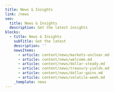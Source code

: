 ```yaml
---
title: News & Insights
link: /news
seo:
  title: News & Insights
  description: Get the latest insights
blocks:
  - title: News & Insights
    subTitle: Get the latest
    description: ''
    newsItems:
      - article: content/news/markets-unclear.md
      - article: content/news/welcome.md
      - article: content/news/dollar-steady.md
      - article: content/news/treasury-yields.md
      - article: content/news/dollar-gains.md
      - article: content/news/volatile-week.md
    _template: news
---
```


